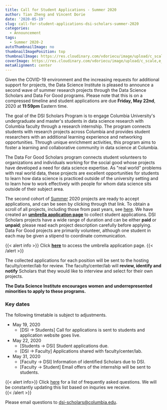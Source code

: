 ```yaml
---
title: Call for Student Applications - Summer 2020
author: Tian Zheng and Vincent Dorie
date: '2020-05-19'
slug: call-for-student-applications-dsi-scholars-summer-2020
categories:
  - Announcement
tags:
  - Summer 2020-2
autoThumbnailImage: no
thumbnailImagePosition: top
thumbnailImage: https://res.cloudinary.com/vdoriecu/image/upload/c_scale,w_720/v1589858556/opencall_students_summer_2020_pcrwa4.png
coverImage: https://res.cloudinary.com/vdoriecu/image/upload/c_scale,e_blur:300,w_800/v1589858556/opencall_students_summer_2020_pcrwa4.png
metaAlignment: center
---
```


Given the COVID-19 environment and the increasing requests for additional support for projects, the Data Science Institute is pleased to announce a second wave of summer research projects through the Data Science Scholars and Data For Good programs. Please note that this is on a compressed timeline and student applications are due **Friday, May 22nd**, 2020 at **11:59pm** Eastern time.

The goal of the DSI Scholars Program is to engage Columbia University's undergraduate and master's students in data science research with Columbia faculty through a research internship. The program connects students with research projects across Columbia and provides student researchers with an additional learning experience and networking opportunities. Through unique enrichment activities, this program aims to foster a learning and collaborative community in data science at Columbia.

The Data For Good Scholars program connects student volunteers to organizations and individuals working for the social good whose projects have developed a need for data science expertise. As "real world" problems with real world data, these projects are excellent opportunities for students to learn how data science is practiced outside of the university setting and to learn how to work effectively with people for whom data science sits outside of their subject area.

<!--more-->
The second cohort of [Summer](https://cu-dsi-scholars.github.io/DSI-scholars/categories/project-summer-2020-2/) 2020 projects are ready to accept applications, and can be seen by clicking through that link. To obtain a scroll of all projects, including those from past years, see [here](https://cu-dsi-scholars.github.io/DSI-scholars). We have created an [**umbrella application page**](https://docs.google.com/forms/d/e/1FAIpQLSes_cVwnwiy1L4yk8ppmeVK8RzgGLBW8Z7FF8PNFw9_A9fnOA/viewform?usp=sf_link) to collect student applications. DSI Scholars projects have a wide range of duration and can be either **paid** or **unpaid**; please read each project description carefully before applying. Data For Good projects are primarily volunteer, although one student in each may be given a stipend to coordinate communication.

{{< alert info >}}
Click [**here**](https://docs.google.com/forms/d/e/1FAIpQLSes_cVwnwiy1L4yk8ppmeVK8RzgGLBW8Z7FF8PNFw9_A9fnOA/viewform?usp=sf_link) to access the umbrella application page. 
{{< /alert >}}

The collected applications for each position will be sent to the hosting faculty/center/lab for review. The faculty/center/lab will **review, identify and notify** Scholars that they would like to interview and select for their own projects. 

**The Data Science Institute encourages women and underrepresented minorities to apply to these programs.**

### Key dates 

The following timetable is subject to adjustments. 

+ May 19, 2020
    + [DSI -> Students] Call for applications is sent to students and application website goes live.
+ May 22, 2020
    + [Students -> DSI] Student applications due.
    + [DSI -> Faculty] Applications shared with faculty/center/lab.
+ May 31, 2020
    + [Faculty -> DSI] Information of identified Scholars due to DSI.
    + [Faculty -> Student] Email offers of the internship will be sent to students.
        
{{< alert info>}}
Click [here](/page/faq2020-summer) for a list of frequently asked questions. We will be constantly updating this list based on inquries we receive.  
{{< /alert >}}

Please email questions to <dsi-scholars@columbia.edu>.
